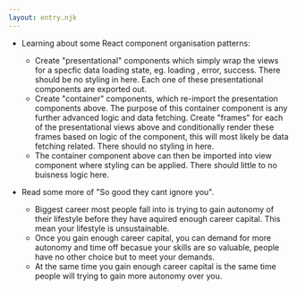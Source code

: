 ```yaml
---
layout: entry.njk
---
```


- Learning about some React component organisation patterns:
    - Create "presentational" components which simply wrap the views for a specfic data loading state, eg. loading , error, success. There should be no styling in here. Each one of these presentational components are exported out.
    - Create "container" components, which re-import the presentation components above. The purpose of this container component is any further advanced logic and data fetching. Create "frames" for each of the presentational views above and conditionally render these frames based on logic of the component, this will most likely be data fetching related. There should no styling in here.
    - The container component above can then be imported into view component where styling can be applied. There should little to no buisness logic here.

- Read some more of "So good they cant ignore you". 
    - Biggest career most people fall into is trying to gain autonomy of their lifestyle before they have aquired enough career capital. This mean your lifestyle is unsustainable. 
    - Once you gain enough career capital, you can demand for more autonomy and time off becasue your skills are so valuable, people have no other choice but to meet your demands.
    - At the same time you gain enough career capital is the same time people will trying to gain more autonomy over you.
